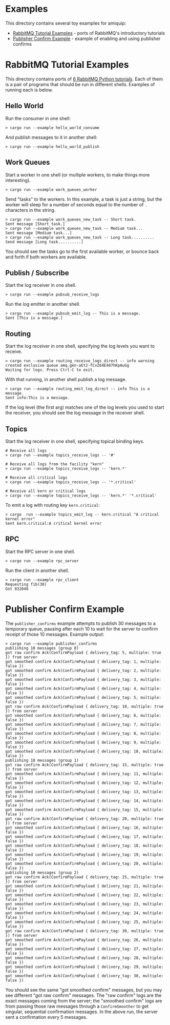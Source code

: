 # Examples

This directory contains several toy examples for amiquip:

* [RabbitMQ Tutorial Examples](#rabbitmq-tutorial-examples) - ports of RabbitMQ's introductory tutorials
* [Publisher Confirm Example](#publisher-confirm-example) - example of enabling and using publisher confirms

# RabbitMQ Tutorial Examples

This directory contains ports of [6 RabbitMQ Python
tutorials](https://www.rabbitmq.com/getstarted.html). Each of them is a pair of
programs that should be run in different shells. Examples of running each is
below.

## Hello World

Run the consumer in one shell:

```
> cargo run --example hello_world_consume
```

And publish messages to it in another shell:

```
> cargo run --example hello_world_publish
```

## Work Queues

Start a worker in one shell (or multiple workers, to make things more interesting).

```
> cargo run --example work_queues_worker
```

Send "tasks" to the workers. In this example, a task is just a string, but the
worker will sleep for a number of seconds equal to the number of `.` characters
in the string.

```
> cargo run --example work_queues_new_task -- Short task.
Sent message [Short task.]
> cargo run --example work_queues_new_task -- Medium task...
Sent message [Medium task...]
> cargo run --example work_queues_new_task -- Long task..........
Send message [Long task..........]
```

You should see the tasks go to the first available worker, or bounce back and
forth if both workers are available.

## Publish / Subscribe

Start the log receiver in one shell.

```
> cargo run --example pubsub_receive_logs
```

Run the log emitter in another shell.

```
> cargo run --example pubsub_emit_log -- This is a message.
Sent [This is a message.]
```

## Routing

Start the log receiver in one shell, specifying the log levels you want to receive.

```
> cargo run --example routing_receive_logs_direct -- info warning
created exclusive queue amq.gen-aEt2-fCvZ64E487hKpAuGg
Waiting for logs. Press Ctrl-C to exit.
```

With that running, in another shell publish a log message.

```
> cargo run --example routing_emit_log_direct -- info This is a message.
Sent info:This is a message.
```

If the log level (the first arg) matches one of the log levels you used to
start the receiver, you should see the log message in the receiver shell.

## Topics

Start the log receiver in one shell, specifying topical binding keys.

```
# Receive all logs
> cargo run --example topics_receive_logs -- '#'

# Receive all logs from the facility "kern"
> cargo run --example topics_receive_logs -- 'kern.*'

# Receive all critical logs
> cargo run --example topics_receive_logs -- '*.critical'

# Receive all kern or critical logs
> cargo run --example topics_receive_logs -- 'kern.*' '*.critical'
```

To emit a log with routing key `kern.critical`:

```
> cargo  run --example topics_emit_log -- kern.critical "A critical kernel error"
Sent kern.critical:A critical kernel error
```

## RPC

Start the RPC server in one shell.

```
> cargo run --example rpc_server
```

Run the client in another shell.

```
> cargo run --example rpc_client
Requesting fib(30)
Got 832040
```

# Publisher Confirm Example

The `publisher_confirms` example attempts to publish 30 messages to a temporary queue, pausing after each 10 to wait for the server to confirm receipt of those 10 messages. Example output:

```
> cargo run --example publisher_confirms
publishing 10 messages (group 0)
got raw confirm Ack(ConfirmPayload { delivery_tag: 5, multiple: true }) from server
got smoothed confirm Ack(ConfirmPayload { delivery_tag: 1, multiple: false })
got smoothed confirm Ack(ConfirmPayload { delivery_tag: 2, multiple: false })
got smoothed confirm Ack(ConfirmPayload { delivery_tag: 3, multiple: false })
got smoothed confirm Ack(ConfirmPayload { delivery_tag: 4, multiple: false })
got smoothed confirm Ack(ConfirmPayload { delivery_tag: 5, multiple: false })
got raw confirm Ack(ConfirmPayload { delivery_tag: 10, multiple: true }) from server
got smoothed confirm Ack(ConfirmPayload { delivery_tag: 6, multiple: false })
got smoothed confirm Ack(ConfirmPayload { delivery_tag: 7, multiple: false })
got smoothed confirm Ack(ConfirmPayload { delivery_tag: 8, multiple: false })
got smoothed confirm Ack(ConfirmPayload { delivery_tag: 9, multiple: false })
got smoothed confirm Ack(ConfirmPayload { delivery_tag: 10, multiple: false })
publishing 10 messages (group 1)
got raw confirm Ack(ConfirmPayload { delivery_tag: 15, multiple: true }) from server
got smoothed confirm Ack(ConfirmPayload { delivery_tag: 11, multiple: false })
got smoothed confirm Ack(ConfirmPayload { delivery_tag: 12, multiple: false })
got smoothed confirm Ack(ConfirmPayload { delivery_tag: 13, multiple: false })
got smoothed confirm Ack(ConfirmPayload { delivery_tag: 14, multiple: false })
got smoothed confirm Ack(ConfirmPayload { delivery_tag: 15, multiple: false })
got raw confirm Ack(ConfirmPayload { delivery_tag: 20, multiple: true }) from server
got smoothed confirm Ack(ConfirmPayload { delivery_tag: 16, multiple: false })
got smoothed confirm Ack(ConfirmPayload { delivery_tag: 17, multiple: false })
got smoothed confirm Ack(ConfirmPayload { delivery_tag: 18, multiple: false })
got smoothed confirm Ack(ConfirmPayload { delivery_tag: 19, multiple: false })
got smoothed confirm Ack(ConfirmPayload { delivery_tag: 20, multiple: false })
publishing 10 messages (group 2)
got raw confirm Ack(ConfirmPayload { delivery_tag: 25, multiple: true }) from server
got smoothed confirm Ack(ConfirmPayload { delivery_tag: 21, multiple: false })
got smoothed confirm Ack(ConfirmPayload { delivery_tag: 22, multiple: false })
got smoothed confirm Ack(ConfirmPayload { delivery_tag: 23, multiple: false })
got smoothed confirm Ack(ConfirmPayload { delivery_tag: 24, multiple: false })
got smoothed confirm Ack(ConfirmPayload { delivery_tag: 25, multiple: false })
got raw confirm Ack(ConfirmPayload { delivery_tag: 30, multiple: true }) from server
got smoothed confirm Ack(ConfirmPayload { delivery_tag: 26, multiple: false })
got smoothed confirm Ack(ConfirmPayload { delivery_tag: 27, multiple: false })
got smoothed confirm Ack(ConfirmPayload { delivery_tag: 28, multiple: false })
got smoothed confirm Ack(ConfirmPayload { delivery_tag: 29, multiple: false })
got smoothed confirm Ack(ConfirmPayload { delivery_tag: 30, multiple: false })
```

You should see the same "got smoothed confirm" messages, but you may see different "got raw confirm" messages. The "raw confirm" logs are the exact messages coming from the server; the "smoothed confirm" logs are from passing those raw messages through a `ConfirmSmoother` to get singular, sequential confirmation messages. In the above run, the server sent a confirmation every 5 messages.
